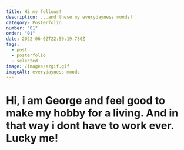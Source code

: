```yaml
---
title: Hi my fellows!
description: ...and these my everydayness moods!
category: Posterfolio
number: "01"
order: "01"
date: 2022-06-02T22:50:19.780Z
tags:
  - post
  - posterfolio
  - selected
image: /images/ezgif.gif
imageAlt: everydayness moods
---
```

# Hi, i am George and feel good to make my hobby for a living. And in that way i dont have to work ever. Lucky me!
